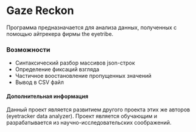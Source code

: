 # Gaze Reckon
Программа предназначается для анализа данных, полученных с помощью айтрекера фирмы the eyetribe.
### Возможности
* Синтаксический разбор массивов json-строк
* Определение фиксаций взгляда
* Частичное воостановление пропущенных значений
* Вывод в CSV файл


#### Дополнительная информация
Данный проект является развитием другого проекта этих же авторов (eyetracker data analyzer).
Проект является обучающим и разрабатывается из научно-исследовательских соображений.
